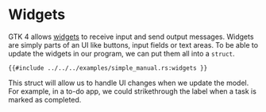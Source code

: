 # Widgets

GTK 4 allows [widgets](https://docs.gtk.org/gtk4/visual_index.html) to receive input and send output messages. Widgets are simply parts of an UI like buttons, input fields or text areas. To be able to update the widgets in our program, we can put them all into a `struct`.

```rust,no_run,noplayground
{{#include ../../../examples/simple_manual.rs:widgets }}
```

This struct will allow us to handle UI changes when we update the model. For example, in a to-do app, we could strikethrough the label when a task is marked as completed.